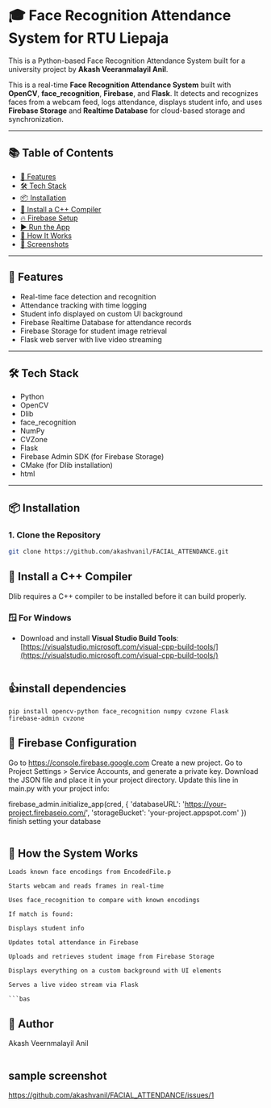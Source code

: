 # 🎓 Face Recognition Attendance System for RTU Liepaja 

This is a Python-based Face Recognition Attendance System built for a university project by **Akash Veeranmalayil Anil**. 

This is a real-time **Face Recognition Attendance System** built with **OpenCV**, **face_recognition**, **Firebase**, and **Flask**. It detects and recognizes faces from a webcam feed, logs attendance, displays student info, and uses **Firebase Storage** and **Realtime Database** for cloud-based storage and synchronization.

---
## 📚 Table of Contents

- [🚀 Features](#-features)
- [🛠️ Tech Stack](#️-tech-stack)
- [📦 Installation](#-installation)
- [🧰 Install a C++ Compiler](#-install-a-c-compiler)
- [🔥 Firebase Setup](#-firebase-setup)
- [▶️ Run the App](#️-run-the-app)
- [🧠 How It Works](#-how-it-works)
- [📸 Screenshots](#-screenshots)

---
## 🚀 Features

- Real-time face detection and recognition
- Attendance tracking with time logging
- Student info displayed on custom UI background
- Firebase Realtime Database for attendance records
- Firebase Storage for student image retrieval
- Flask web server with live video streaming


---

## 🛠️ Tech Stack

- Python
- OpenCV
- Dlib
- face_recognition
- NumPy
- CVZone
- Flask
- Firebase Admin SDK (for Firebase Storage)
- CMake (for Dlib installation)
- html

---

## 📦 Installation

### 1. Clone the Repository
```bash
git clone https://github.com/akashvanil/FACIAL_ATTENDANCE.git
```

## 🧰 Install a C++ Compiler

Dlib requires a C++ compiler to be installed before it can build properly.

### 🪟 For Windows
- Download and install **Visual Studio Build Tools**:  
  [https://visualstudio.microsoft.com/visual-cpp-build-tools/](https://visualstudio.microsoft.com/visual-cpp-build-tools/)
``` bash
```

## 👍install dependencies
```
pip install opencv-python face_recognition numpy cvzone Flask firebase-admin cvzone
```

## 🧪 Firebase Configuration
Go to https://console.firebase.google.com
Create a new project.
Go to Project Settings > Service Accounts, and generate a private key.
Download the JSON file and place it in your project directory.
Update this line in main.py with your project info:

firebase_admin.initialize_app(cred, {
    'databaseURL': 'https://your-project.firebaseio.com/',
    'storageBucket': 'your-project.appspot.com'
})
finish setting your database 
```
```
## 🧪 How the System Works
```
Loads known face encodings from EncodedFile.p

Starts webcam and reads frames in real-time

Uses face_recognition to compare with known encodings

If match is found:

Displays student info

Updates total attendance in Firebase

Uploads and retrieves student image from Firebase Storage

Displays everything on a custom background with UI elements

Serves a live video stream via Flask

```bas
```
## 🙌 Author
Akash Veernmalayil Anil

```bash
```

## sample screenshot
https://github.com/akashvanil/FACIAL_ATTENDANCE/issues/1



